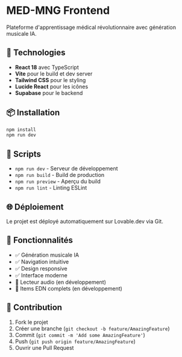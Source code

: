 # MED-MNG Frontend

Plateforme d'apprentissage médical révolutionnaire avec génération musicale IA.

## 🚀 Technologies

- **React 18** avec TypeScript
- **Vite** pour le build et dev server
- **Tailwind CSS** pour le styling
- **Lucide React** pour les icônes
- **Supabase** pour le backend

## 📦 Installation

```bash
npm install
npm run dev
```

## 🔧 Scripts

- `npm run dev` - Serveur de développement
- `npm run build` - Build de production
- `npm run preview` - Aperçu du build
- `npm run lint` - Linting ESLint

## 🌐 Déploiement

Le projet est déployé automatiquement sur Lovable.dev via Git.

## 📱 Fonctionnalités

- ✅ Génération musicale IA
- ✅ Navigation intuitive
- ✅ Design responsive
- ✅ Interface moderne
- 🔄 Lecteur audio (en développement)
- 🔄 Items EDN complets (en développement)

## 🤝 Contribution

1. Fork le projet
2. Créer une branche (`git checkout -b feature/AmazingFeature`)
3. Commit (`git commit -m 'Add some AmazingFeature'`)
4. Push (`git push origin feature/AmazingFeature`)
5. Ouvrir une Pull Request
